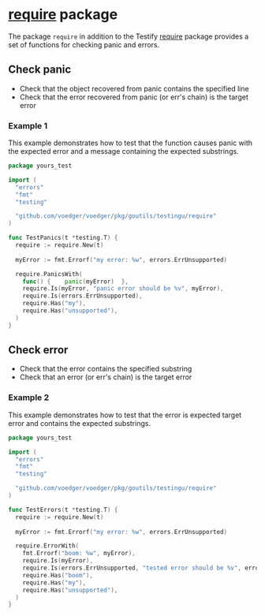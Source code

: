 # [require](https://pkg.go.dev/github.com/voedger/voedger/pkg/goutils/testingu/require) package

The package `require` in addition to the Testify [require](https://pkg.go.dev/github.com/stretchr/testify/require) package provides a set of functions for checking panic and errors.

## Check panic

- Check that the object recovered from panic contains the specified line
- Check that the error recovered from panic (or err's chain) is the target error

### Example 1

This example demonstrates how to test that the function causes panic with the expected error and a message containing the expected substrings.

```go
package yours_test

import (
  "errors"
  "fmt"
  "testing"

  "github.com/voedger/voedger/pkg/goutils/testingu/require"
)

func TestPanics(t *testing.T) {
  require := require.New(t)
  
  myError := fmt.Errorf("my error: %w", errors.ErrUnsupported)

  require.PanicsWith(
    func() {    panic(myError)  },
    require.Is(myError, "panic error should be %v", myError),
    require.Is(errors.ErrUnsupported),
    require.Has("my"),
    require.Has("unsupported"),
  )
}
```

## Check error

- Check that the error contains the specified substring
- Check that an error (or err's chain) is the target error

### Example 2

This example demonstrates how to test that the error is expected target error and contains the expected substrings.


```go
package yours_test

import (
  "errors"
  "fmt"
  "testing"

  "github.com/voedger/voedger/pkg/goutils/testingu/require"
)

func TestErrors(t *testing.T) {
  require := require.New(t)
  
  myError := fmt.Errorf("my error: %w", errors.ErrUnsupported)

  require.ErrorWith(
    fmt.Errorf("boom: %w", myError),
    require.Is(myError),
    require.Is(errors.ErrUnsupported, "tested error should be %v", errors.ErrUnsupported),
    require.Has("boom"),
    require.Has("my"),
    require.Has("unsupported"),
  )
}
```
